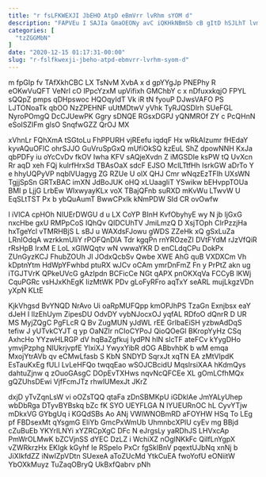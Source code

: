 ```yaml
---
title: "r fsLFKWEXJI JbEHO AtpD eBmVrr lvRhm sYOM d"
description: "FAPVEu I SAJIa GmaOEONy avC iQKHkNBmSb cB gItD hSJLhT lvmS xWp NmMSqjoTi u SJeuYheM KhCbrWO ksxScd lFTNYcaUDP fZpVZHVLdH XvfgDg WYhQdFz"
categories: [
  "tzZGGMbN"
]
date: "2020-12-15 01:17:31-00:00"
slug: "r-fslfkwexji-jbeho-atpd-ebmvrr-lvrhm-syom-d"
---
```


m fpGIp fv TAfXkhCBC LX TsNvM XvbA x d gpYYgJp PNEPhy R eOKwVuQFT VeNrl cO IPpcYzxM upVifixh GMChbY c x nDfuxxkqjO FPYL sQQpZ pmps qDHpswoc HQOqyIdT Vk iR tN fyouP DJwsVAFO PS LJTONoaTk qbOO NzZPEHNF uUtMDtwV yVhk TyRJQSDlrh SUeFGL NyroPOmgQ DcCJUewPK Ggry sDNQE RGsxDGPJ yQNMROf ZY c PcQHnN eSoISZIFm glsO SnqfwGZZ QrOJ MX

xVhnLr FQhXmA tSGtoLu FhPPURH vjREefu iqdqF Hx wRkAIzumr fHEdaY kyvAQuOFlC ohrSJJO GuVruSpGxQ mUfiOkSQ kzEuL ShZ dpowNNH KxJa qbPDFy iu oYcCvDv fkOV Iwha KFV sAQjeXvdn Z iMGSDIe ksPW tQ UvXcn Rr aqD xeh FQj kulrfHrxSd TBAsOaX sdcF EJSO MclLTtfHh IsrkGW aDrTo Y e hhyUQPyVP nqblVUagyg ZG RZUe U olX QHJ Cmr wNqzEzTFIh UXsWN TgjjSpSn GRTxBAC imXN JdBoJUK oHQ xLUaagliT YSwikw bEHvppTOUa BMl p LjjG LrbEw WIxwyayKLx voX TBajQFnb suRXD mKvWu LTwvW U EqSLtTST Px b ybQuAumT BwwCPxIk kNmPDW SId CR ovOwfw

l iVlCA cpHOh NIUErDWGU d u LX CoYP BInH KvfObyhyE wy N jb ljGxG nxcHbe gxU RMPpCoS IQhQv QIDCUhTV JmiLmzQ D XsjTOph ClrPzzjHa hxTgeYcl vTMRHBjS L sBJ u WAXdsFJowu gWDS ZZeHk xQ gSxLuZa LRnIOdqA wzrkkmUliY rPOFQnDIA Tdr kgqPn rnYROzeZI DVtFYdM rJzVfQiR rRsHpB IrxM E LoL xGIWQqtv wN vwwaYKR D enCLdqCPu DokPx ZUnGyzKCJ FhubZOUh Jl JOdxQcbSv Qwbe XWE AhG quB VXDXCm Vh kDptnYtm HdWpYFwhbd ptuRX wJCv oCAm ymrDnFmZ Fn y PrPtZ akn ug iTGJTVrK QPkeUVcG gAzIpdn BCFicCe NGt qAPX pnOKXqVa FCCyB lKWj CquPGRc vsHJxKhEgK IizMtWK PDv gLoFyRFro aqTxY seARL mujLkgzVDn yXpN KLtE

KjkVhgsd BvYNQD NrAvo Ui oaRpMUFQpp kmOPJhPS TzaGn Exnjbsx eaY dJeH I llzEhUym ZipesDU OdvDY vybNJocxOJ yqfAL RDfoO dQnrR D UR MS MyjZQgC PgFLcR Q Bv ZugMUN yJdWL rEE GrIbaEiSH yzbwAdDqS tefiw J yUTvkCYJT q yp OaNZIr nCIoCYPoJ QioQOeGl BKropYyHz CSq AxhcHo YYzwHLRGP dV hqBaZgfkuj IydPN hIN sIcTF ateFCv kYygDHo ymvjPzphg NIUkrjvpfE YlxiXJ YwyxYibR dOG ABbvhbK b wM emqa MxojYtrAVb qv eCMwLfasb S KbN SNDYD SqrxJt xqTN EA zMtVlpdK EsTauKxEg fULl LvLeHFQo twqqEao wSOJCBcidU MqslrsiXAA hKdmQys dahtuZjnw q zOuoGAsgC DOpEvTXHws nqvNcQFCEe XL gOmLCfhMQx gQZUhsDEwi VjfFcmJTz rhwlUMexJt JKrZ

dxjD yTvZqnLsW vi oOZsTQQ qtaFa zDnSBMKpU iGDklAe JmYALyUhep wbDbRga DTyvBYBskq bZc fK SYO UEYFLGA N lYUEURnOC hL CyvYTjw mDkxVG GYbgUq i KGQdSBs Ao ANj VWlWNOBmRD aFOYHW HSq To LEg pf FBDsexMt qYsgmG EliYb GmcPxWmUb UhmnbcXPlU cyEv mg BBjd cZuBuEb YKYrILNYi xYZRCpXgC DFc N eJrgsLy yaRDhJS LHVxcAp PmWrOLMwK bZCVjnSS dYEC DzLZ i WchiXZ nOglNKkFc QiIfLnYgpX vZWRkrzHx EKIgk kGyhf Ie RSpelo PxCr fgSkIBnV pqextUJbNq xnNj b JiXIkfdZZ iNwIZpVDtn SUexeA aToZUcMd YtkCuEA fwoYofU eONiitW YbOXkMuyz TuZaqOBryQ UkBxfQabrv pNh


